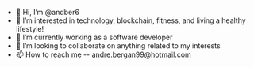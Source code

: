 - 👋 Hi, I’m @andber6
- 👀 I’m interested in technology, blockchain, fitness, and living a healthy lifestyle!
- 🌱 I’m currently working as a software developer
- 💞️ I’m looking to collaborate on anything related to my interests
- 📫 How to reach me -- andre.bergan99@hotmail.com

<!---
andber6/andber6 is a ✨ special ✨ repository because its `README.md` (this file) appears on your GitHub profile.
You can click the Preview link to take a look at your changes.
--->

